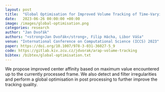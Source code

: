 ```yaml
---
layout: post
title:  "Global Optimisation for Improved Volume Tracking of Time-Varying Meshes"
date:   2023-06-26 00:00:00 +00:00
image: /images/global-optimisation.png
categories: research
author: "Jan Dvořák"
authors: "<strong>Jan Dvořák</strong>, Filip Hácha, Libor Váša"
venue: "International Conference on Computational Science (ICCS) 2023"
paper: https://doi.org/10.1007/978-3-031-36027-5_9
code: https://gitlab.kiv.zcu.cz/jdvorak/arap-volume-tracking
bibtex: /bibtex/global-optimisation.txt
---
```

We propose improved center affinity based on maximum value encountered up to the currently processed frame. We also detect and filter  irregularities and perform a global optimisation in post processing to further improve the tracking quality.
